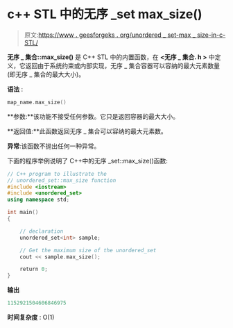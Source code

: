# c++ STL 中的无序 _set max_size()

> 原文:[https://www . geesforgeks . org/unordered _ set-max _ size-in-c-STL/](https://www.geeksforgeeks.org/unordered_set-max_size-in-c-stl/)

**无序 _ 集合::max_size()** 是 C++ STL 中的内置函数，在 **<无序 _ 集合. h >** 中定义，它返回由于系统约束或内部实现，无序 _ 集合容器可以容纳的最大元素数量(即无序 _ 集合的最大大小)。

**语法** :

```cpp
map_name.max_size()

```

**参数:**该功能不接受任何参数。它只是返回容器的最大大小。

**返回值:**此函数返回无序 _ 集合可以容纳的最大元素数。

**异常**:该函数不抛出任何一种异常。

下面的程序举例说明了 C++中的无序 _set::max_size()函数:

```cpp
// C++ program to illustrate the
// unordered_set::max_size function
#include <iostream>
#include <unordered_set>
using namespace std;

int main()
{

    // declaration
    unordered_set<int> sample;

    // Get the maximum size of the unordered_set
    cout << sample.max_size();

    return 0;
}
```

**输出**

```cpp
1152921504606846975

```

**时间复杂度** : O(1)